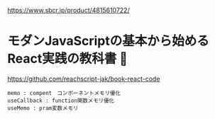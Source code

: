 https://www.sbcr.jp/product/4815610722/ 

# モダンJavaScriptの基本から始める　React実践の教科書 🔴

https://github.com/reachscript-jak/book-react-code

```
memo : compent　コンポーネントメモリ優化
useCallback : function関数メモリ優化
useMemo : pram変数メモリ
```
